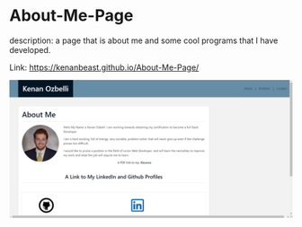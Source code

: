 # About-Me-Page

description: a page that is about me and some cool programs that I have developed. 

Link: https://kenanbeast.github.io/About-Me-Page/

![Alt text](./public/img/screenshot.png)
